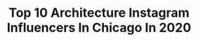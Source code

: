 ---
title: Top 10 Architecture Instagram Influencers In Chicago In 2020
description: >-
  Find top architecture Instagram influencers in Chicago in 2020. Most popular hashtags: #chicago #architecture #agameoftones #moodygrams.
platform: Instagram
profiles:
  - username: "karamanndesign"
    fullname: >-
      Kara Mann
    location: "United States"
    followers: 26188
    engagement: 223
    commentsToLikes: 0.021254
    id: ck5hog0bgphu90i11sjbpwd5n
    verified: true
    hashtags: "#gettyvilla, #fromthearchives, #dollypartonchallenge, #inspo"
  - username: "lafleurwander"
    fullname: >-
      yoann fleurance
    location: "United States"
    followers: 3022
    engagement: 1569
    commentsToLikes: 0.029260
    id: ck5qayuqwiywm0i115yyighju
    verified: false
    hashtags: "#travelcanada, #canadasworld, #omdrevolution, #canadatravel"
  - username: "porschuhhs"
    fullname: >-
      Andrew Florin
    location: "United States"
    followers: 34450
    engagement: 505
    commentsToLikes: 0.009036
    id: ck5ztko660lsj0i14nnhjh7kp
    verified: false
    hashtags: "#periodcorrect, #vintagecars, #citymurals, #chicagolife"
  - username: "depaulu"
    fullname: >-
      DePaul University
    location: "United States"
    followers: 18348
    engagement: 583
    commentsToLikes: 0.022725
    id: ck5bz3m6sqdpu0i11tio047uy
    verified: true
    hashtags: "#study, #chicago, #best, #coldbutworthit"
  - username: "nick_ulivieri"
    fullname: >-
      Nick Ulivieri
    location: "United States"
    followers: 30876
    engagement: 363
    commentsToLikes: 0.029013
    id: ck0u22vdmyr380i1904xtwmk0
    verified: false
    hashtags: "#chitecture, #ilwx, #snokeh, #chi"
  - username: "thakralphotography"
    fullname: >-
      Amit Thakral | Chicago Area
    location: "United States"
    followers: 6798
    engagement: 709
    commentsToLikes: 0.032261
    id: ck0vvptumq7uy0i19ka89l28l
    verified: false
    hashtags: "#tirtaempul, #seminyak, #battleofchi6, #springiscoming"
  - username: "kellylerox"
    fullname: >-
      Kelly Le Rox
    location: "United States"
    followers: 4068
    engagement: 1404
    commentsToLikes: 0.165369
    id: ck5bv8mfpj6ij0i11zxvdjwgi
    verified: false
    hashtags: "#epsomdowns, #riverthames, #igersbarcelona, #illinois"
  - username: "simransehrawat"
    fullname: >-
      SIMRAN SEHRAWAT
    location: "United States"
    followers: 82794
    engagement: 186
    commentsToLikes: 0.020723
    id: ck5zzgiuibp2x0i14ygo7vp6g
    verified: false
    hashtags: "#travelling, #summerlookbook, #iphonephotography, #colorfuleyeshadow"
  - username: "mmeyers76"
    fullname: >-
      Mike Meyers
    location: "United States"
    followers: 145456
    engagement: 442
    commentsToLikes: 0.049152
    id: ck0tt7xo91jj70i19ca6ibv9h
    verified: false
    hashtags: "#gramslayers, #openingday, #agameoftones, #sonyimages"
  - username: "marielle_knops"
    fullname: >-
      Mariëlle Knops
    location: "United States"
    followers: 1343
    engagement: 2953
    commentsToLikes: 0.261801
    id: ck8svxddsd1ug0j78zl1xk7j6
    verified: false
    hashtags: "#chicago, #symmetricalmobs, #arquitecturamx, #fever"
---
